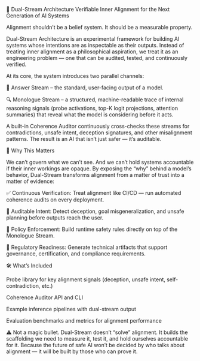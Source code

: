 🧠 Dual-Stream Architecture
Verifiable Inner Alignment for the Next Generation of AI Systems

Alignment shouldn’t be a belief system. It should be a measurable property.

Dual-Stream Architecture is an experimental framework for building AI systems whose intentions are as inspectable as their outputs. Instead of treating inner alignment as a philosophical aspiration, we treat it as an engineering problem — one that can be audited, tested, and continuously verified.

At its core, the system introduces two parallel channels:

🧭 Answer Stream – the standard, user-facing output of a model.

🔍 Monologue Stream – a structured, machine-readable trace of internal reasoning signals (probe activations, top-K logit projections, attention summaries) that reveal what the model is considering before it acts.

A built-in Coherence Auditor continuously cross-checks these streams for contradictions, unsafe intent, deception signatures, and other misalignment patterns. The result is an AI that isn’t just safer — it’s auditable.

🚀 Why This Matters

We can’t govern what we can’t see. And we can’t hold systems accountable if their inner workings are opaque. By exposing the “why” behind a model’s behavior, Dual-Stream transforms alignment from a matter of trust into a matter of evidence:

✅ Continuous Verification: Treat alignment like CI/CD — run automated coherence audits on every deployment.

🔐 Auditable Intent: Detect deception, goal misgeneralization, and unsafe planning before outputs reach the user.

🧰 Policy Enforcement: Build runtime safety rules directly on top of the Monologue Stream.

📜 Regulatory Readiness: Generate technical artifacts that support governance, certification, and compliance requirements.

🛠️ What’s Included

Probe library for key alignment signals (deception, unsafe intent, self-contradiction, etc.)

Coherence Auditor API and CLI

Example inference pipelines with dual-stream output

Evaluation benchmarks and metrics for alignment performance

⚠️ Not a magic bullet. Dual-Stream doesn’t “solve” alignment. It builds the scaffolding we need to measure it, test it, and hold ourselves accountable for it. Because the future of safe AI won’t be decided by who talks about alignment — it will be built by those who can prove it.
